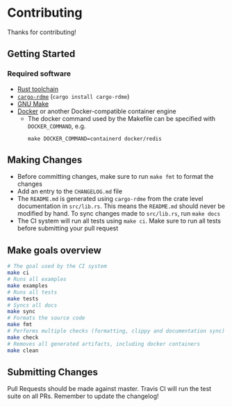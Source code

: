 # Contributing

Thanks for contributing!

## Getting Started

### Required software

- [Rust toolchain](https://www.rust-lang.org/en-US/install.html)
- [`cargo-rdme`](https://crates.io/crates/cargo-rdme) (`cargo install
  cargo-rdme`)
- [GNU Make](https://www.gnu.org/software/make/)
- [Docker](https://www.docker.com/) or another Docker-compatible container
  engine
  - The docker command used by the Makefile can be specified with `DOCKER_COMMAND`, e.g.
    ```
    make DOCKER_COMMAND=containerd docker/redis
    ```

## Making Changes

- Before committing changes, make sure to run `make fmt` to format the changes
- Add an entry to the `CHANGELOG.md` file
- The `README.md` is generated using `cargo-rdme` from the crate level
  documentation in `src/lib.rs`. This means the `README.md` should never be
  modified by hand. To sync changes made to `src/lib.rs`, run `make docs`
- The CI system will run all tests using `make ci`. Make sure to run all tests
  before submitting your pull request

## Make goals overview

```bash
# The goal used by the CI system
make ci
# Runs all examples
make examples
# Runs all tests
make tests
# Syncs all docs
make sync
# Formats the source code
make fmt
# Performs multiple checks (formatting, clippy and documentation sync)
make check
# Removes all generated artifacts, including docker containers
make clean
```

## Submitting Changes

Pull Requests should be made against master.
Travis CI will run the test suite on all PRs.
Remember to update the changelog!

